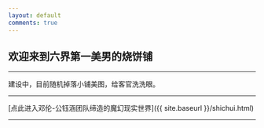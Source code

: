 ```yaml
---
layout: default
comments: true
---
```


## 欢迎来到六界第一美男的烧饼铺

---

建设中，目前随机掉落小铺美图，给客官洗洗眼。

---

[点此进入邓伦-公钰涵团队缔造的魔幻现实世界]({{ site.baseurl }}/shichui.html)


---

